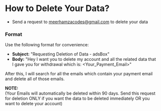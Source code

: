 # How to Delete Your Data?

+ Send a request to meerhamzacodes@gmail.com to delete your data

### Format
Use the following format for convenience:
+ **Subject:** "Requesting Deletion of Data - adsBox"
+ **Body:** "Hey I want you to delete my account and all the related data that I gave you for withdrawal which is: <Your_Payment_Email>"

After this, I will search for all the emails which contain your payment email and delete all of those emails.

**NOTE:**  
(Your Emails will automatically be deleted within 90 days. Send this request for deletion ONLY if you want the data to be deleted immediately OR you want to delete your account)
